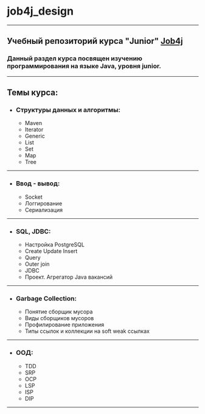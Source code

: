 # job4j_design
___
## Учебный репозиторий курса "Junior" **[Job4j](https://job4j.ru/)**
### Данный раздел курса посвящен изучению программирования на языке **Java**, уровня junior.
___
## Темы курса:
- ### Структуры данных и алгоритмы:
    - Maven
    - Iterator
    - Generic
    - List
    - Set
    - Map
    - Tree
___
- ### Ввод - вывод:
    - Socket
    - Логгирование
    - Сериализация
___
- ### SQL, JDBC:
    - Настройка PostgreSQL
    - Create Update Insert
    - Query
    - Outer join
    - JDBC
    - Проект. Агрегатор Java вакансий
___
- ### Garbage Collection:
    - Понятие сборщик мусора
    - Виды сборщиков мусоров
    - Профилирование приложения
    - Типы ссылок и коллекции на soft weak ссылках
___
- ### ООД:
    - TDD
    - SRP
    - OCP
    - LSP
    - ISP
    - DIP
___
